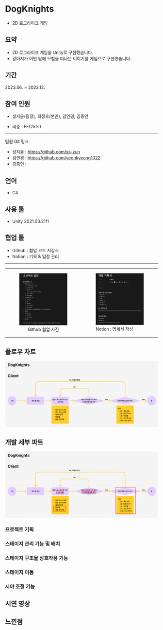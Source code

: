 # DogKnights
- 2D 로그라이크 게임


## 요약
- 2D 로그라이크 게임을 Unity로 구현했습니다.
- 강아지가 어떤 탑에 모험을 떠나는 이야기를 게임으로 구현했습니다.


## 기간
2023.06. ~ 2023.12.


## 참여 인원
- 성지윤(팀장), 최정호(본인), 김연경, 김종언


- 비중 : FE(25%)


---


팀원 Git 링크
- 성지윤 : https://github.com/ss-zun
- 김연경 : https://github.com/yeonkyeong1022
- 김종언 : 


## 언어
- C#


## 사용 툴
- Unity 2021.03.21f1


## 협업 툴
- Github : 협업 코드 저장소
- Notion : 기획 & 일정 관리


---
<table>
  <tr>
    <td style="text-align: center;">
      <figure>
        <img src = "https://github.com/Freode/DogKnights/blob/main/ReadMeImage/ReadMe_Image_3.png?raw=true" alt="Image 3" width="500">
        <figcaption>Github 협업 사진</figcaption>
      </figure>
    </td>
    <td>
      <figure>
        <img src = "https://github.com/Freode/DogKnights/blob/main/ReadMeImage/ReadMe_Image_4.png?raw=true" alt="Image 4" width="500">
        <figcaption>Notion : 명세서 작성</figcaption>
      </figure>
    </td>
  </tr>
</table>

## 플로우 차트
![플로우 차트](https://github.com/Freode/DogKnights/blob/main/ReadMeImage/ReadMe_Image_1.png)


## 개발 세부 파트
![본인 개발 플로우 차트](https://github.com/Freode/DogKnights/blob/main/ReadMeImage/ReadMe_Image_2.png)

### 프로젝트 기획


### 스테이지 관리 기능 및 배치


### 스테이지 구조물 상호작용 기능


### 스테이지 이동


### 시야 조절 기능


## 시연 영상


## 느낀점


